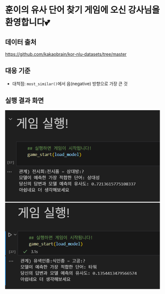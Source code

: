 # 훈이의 유사 단어 찾기 게임에 오신 강사님을 환영합니다💕

## 데이터 출처
https://github.com/kakaobrain/kor-nlu-datasets/tree/master

## 대응 기준
- 대척점:  `most_similar()`에서 음(negative) 방향으로 가장 큰 것

## 실행 결과 화면
![result_1](game_result/game_result1.png)
![result_2](game_result/game_result2.png)
